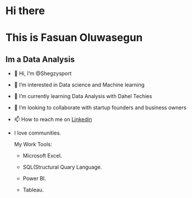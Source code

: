 # Hi there
# This is Fasuan Oluwasegun 
## Im a Data Analysis 

- 👋 Hi, I’m @Shegzysport
- 👀 I’m interested in Data science and Machine learning
- 🌱 I’m currently learning Data Analysis with Dahel Techies
- 💞️ I’m looking to collaborate with startup founders and business owners
- 📫 How to reach me on  [Linkedin](https://www.linkedin.com/in/oluwasegun-fasuan-56a009247)
- I love communities.

  My Work Tools:
  
   - Microsoft Excel.
  
   - SQL(Structural Quary Language.
  
   - Power BI.
  
   - Tableau.


<!---
Shegzysport/Shegzysport is a ✨ special ✨ repository because its `README.md` (this file) appears on your GitHub profile.
You can click the Preview link to take a look at your changes.
--->
